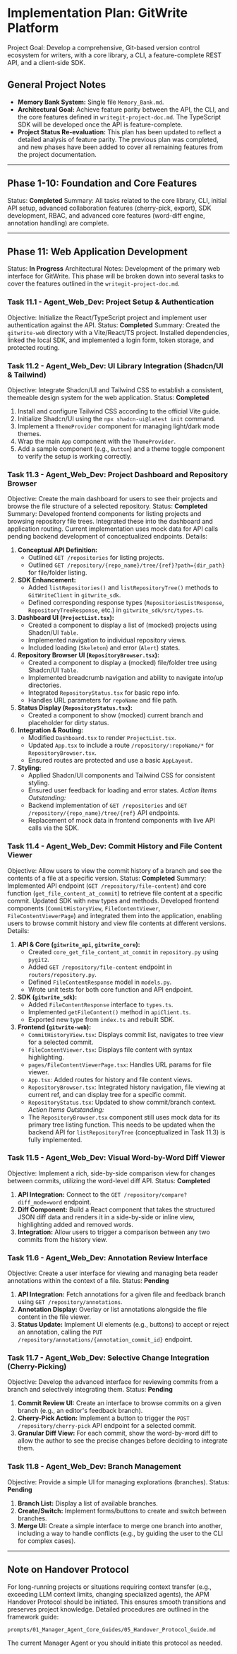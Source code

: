 # Implementation Plan: GitWrite Platform

Project Goal: Develop a comprehensive, Git-based version control ecosystem for writers, with a core library, a CLI, a feature-complete REST API, and a client-side SDK.

## General Project Notes
*   **Memory Bank System:** Single file `Memory_Bank.md`.
*   **Architectural Goal:** Achieve feature parity between the API, the CLI, and the core features defined in `writegit-project-doc.md`. The TypeScript SDK will be developed once the API is feature-complete.
*   **Project Status Re-evaluation:** This plan has been updated to reflect a detailed analysis of feature parity. The previous plan was completed, and new phases have been added to cover all remaining features from the project documentation.

---

## Phase 1-10: Foundation and Core Features
Status: **Completed**
Summary: All tasks related to the core library, CLI, initial API setup, advanced collaboration features (cherry-pick, export), SDK development, RBAC, and advanced core features (word-diff engine, annotation handling) are complete.

---

## Phase 11: Web Application Development
Status: **In Progress**
Architectural Notes: Development of the primary web interface for GitWrite. This phase will be broken down into several tasks to cover the features outlined in the `writegit-project-doc.md`.

### Task 11.1 - Agent_Web_Dev: Project Setup & Authentication
Objective: Initialize the React/TypeScript project and implement user authentication against the API.
Status: **Completed**
Summary: Created the `gitwrite-web` directory with a Vite/React/TS project. Installed dependencies, linked the local SDK, and implemented a login form, token storage, and protected routing.

### Task 11.2 - Agent_Web_Dev: UI Library Integration (Shadcn/UI & Tailwind)
Objective: Integrate Shadcn/UI and Tailwind CSS to establish a consistent, themeable design system for the web application.
Status: **Completed**

1.  Install and configure Tailwind CSS according to the official Vite guide.
2.  Initialize Shadcn/UI using the `npx shadcn-ui@latest init` command.
3.  Implement a `ThemeProvider` component for managing light/dark mode themes.
4.  Wrap the main `App` component with the `ThemeProvider`.
5.  Add a sample component (e.g., `Button`) and a theme toggle component to verify the setup is working correctly.

### Task 11.3 - Agent_Web_Dev: Project Dashboard and Repository Browser
Objective: Create the main dashboard for users to see their projects and browse the file structure of a selected repository.
Status: **Completed**
Summary: Developed frontend components for listing projects and browsing repository file trees. Integrated these into the dashboard and application routing. Current implementation uses mock data for API calls pending backend development of conceptualized endpoints.
Details:
1.  **Conceptual API Definition:**
    *   Outlined `GET /repositories` for listing projects.
    *   Outlined `GET /repository/{repo_name}/tree/{ref}?path={dir_path}` for file/folder listing.
2.  **SDK Enhancement:**
    *   Added `listRepositories()` and `listRepositoryTree()` methods to `GitWriteClient` in `gitwrite_sdk`.
    *   Defined corresponding response types (`RepositoriesListResponse`, `RepositoryTreeResponse`, etc.) in `gitwrite_sdk/src/types.ts`.
3.  **Dashboard UI (`ProjectList.tsx`):**
    *   Created a component to display a list of (mocked) projects using Shadcn/UI `Table`.
    *   Implemented navigation to individual repository views.
    *   Included loading (`Skeleton`) and error (`Alert`) states.
4.  **Repository Browser UI (`RepositoryBrowser.tsx`):**
    *   Created a component to display a (mocked) file/folder tree using Shadcn/UI `Table`.
    *   Implemented breadcrumb navigation and ability to navigate into/up directories.
    *   Integrated `RepositoryStatus.tsx` for basic repo info.
    *   Handles URL parameters for `repoName` and file path.
5.  **Status Display (`RepositoryStatus.tsx`):**
    *   Created a component to show (mocked) current branch and placeholder for dirty status.
6.  **Integration & Routing:**
    *   Modified `Dashboard.tsx` to render `ProjectList.tsx`.
    *   Updated `App.tsx` to include a route `/repository/:repoName/*` for `RepositoryBrowser.tsx`.
    *   Ensured routes are protected and use a basic `AppLayout`.
7.  **Styling:**
    *   Applied Shadcn/UI components and Tailwind CSS for consistent styling.
    *   Ensured user feedback for loading and error states.
*Action Items Outstanding:*
    *   Backend implementation of `GET /repositories` and `GET /repository/{repo_name}/tree/{ref}` API endpoints.
    *   Replacement of mock data in frontend components with live API calls via the SDK.

### Task 11.4 - Agent_Web_Dev: Commit History and File Content Viewer
Objective: Allow users to view the commit history of a branch and see the contents of a file at a specific version.
Status: **Completed**
Summary: Implemented API endpoint (`GET /repository/file-content`) and core function (`get_file_content_at_commit`) to retrieve file content at a specific commit. Updated SDK with new types and methods. Developed frontend components (`CommitHistoryView`, `FileContentViewer`, `FileContentViewerPage`) and integrated them into the application, enabling users to browse commit history and view file contents at different versions.
Details:
1.  **API & Core (`gitwrite_api`, `gitwrite_core`):**
    *   Created `core_get_file_content_at_commit` in `repository.py` using `pygit2`.
    *   Added `GET /repository/file-content` endpoint in `routers/repository.py`.
    *   Defined `FileContentResponse` model in `models.py`.
    *   Wrote unit tests for both core function and API endpoint.
2.  **SDK (`gitwrite_sdk`):**
    *   Added `FileContentResponse` interface to `types.ts`.
    *   Implemented `getFileContent()` method in `apiClient.ts`.
    *   Exported new type from `index.ts` and rebuilt SDK.
3.  **Frontend (`gitwrite-web`):**
    *   `CommitHistoryView.tsx`: Displays commit list, navigates to tree view for a selected commit.
    *   `FileContentViewer.tsx`: Displays file content with syntax highlighting.
    *   `pages/FileContentViewerPage.tsx`: Handles URL params for file viewer.
    *   `App.tsx`: Added routes for history and file content views.
    *   `RepositoryBrowser.tsx`: Integrated history navigation, file viewing at current ref, and can display tree for a specific commit.
    *   `RepositoryStatus.tsx`: Updated to show commit/branch context.
*Action Items Outstanding:*
    *   The `RepositoryBrowser.tsx` component still uses mock data for its primary tree listing function. This needs to be updated when the backend API for `listRepositoryTree` (conceptualized in Task 11.3) is fully implemented.

### Task 11.5 - Agent_Web_Dev: Visual Word-by-Word Diff Viewer
Objective: Implement a rich, side-by-side comparison view for changes between commits, utilizing the word-level diff API.
Status: **Completed**
1.  **API Integration:** Connect to the `GET /repository/compare?diff_mode=word` endpoint.
2.  **Diff Component:** Build a React component that takes the structured JSON diff data and renders it in a side-by-side or inline view, highlighting added and removed words.
3.  **Integration:** Allow users to trigger a comparison between any two commits from the history view.

### Task 11.6 - Agent_Web_Dev: Annotation Review Interface
Objective: Create a user interface for viewing and managing beta reader annotations within the context of a file.
Status: **Pending**
1.  **API Integration:** Fetch annotations for a given file and feedback branch using `GET /repository/annotations`.
2.  **Annotation Display:** Overlay or list annotations alongside the file content in the file viewer.
3.  **Status Update:** Implement UI elements (e.g., buttons) to accept or reject an annotation, calling the `PUT /repository/annotations/{annotation_commit_id}` endpoint.

### Task 11.7 - Agent_Web_Dev: Selective Change Integration (Cherry-Picking)
Objective: Develop the advanced interface for reviewing commits from a branch and selectively integrating them.
Status: **Pending**
1.  **Commit Review UI:** Create an interface to browse commits on a given branch (e.g., an editor's feedback branch).
2.  **Cherry-Pick Action:** Implement a button to trigger the `POST /repository/cherry-pick` API endpoint for a selected commit.
3.  **Granular Diff View:** For each commit, show the word-by-word diff to allow the author to see the precise changes before deciding to integrate them.

### Task 11.8 - Agent_Web_Dev: Branch Management
Objective: Provide a simple UI for managing explorations (branches).
Status: **Pending**
1.  **Branch List:** Display a list of available branches.
2.  **Create/Switch:** Implement forms/buttons to create and switch between branches.
3.  **Merge UI:** Create a simple interface to merge one branch into another, including a way to handle conflicts (e.g., by guiding the user to the CLI for complex cases).

---

## Note on Handover Protocol

For long-running projects or situations requiring context transfer (e.g., exceeding LLM context limits, changing specialized agents), the APM Handover Protocol should be initiated. This ensures smooth transitions and preserves project knowledge. Detailed procedures are outlined in the framework guide:

`prompts/01_Manager_Agent_Core_Guides/05_Handover_Protocol_Guide.md`

The current Manager Agent or you should initiate this protocol as needed.